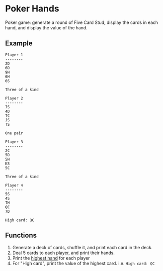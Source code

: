 # Poker Hands

Poker game: generate a round of Five Card Stud, display the cards in each hand, and display
the value of the hand.

## Example

    Player 1
    --------
    2D
    6D
    9H
    6H
    6S

    Three of a kind

    Player 2
    --------
    7S
    4D
    TC
    JS
    TS

    One pair

    Player 3
    --------
    2C
    5D
    5H
    KS
    5C

    Three of a kind

    Player 4
    --------
    5S
    4S
    TH
    QC
    7D

    High card: QC

## Functions

1. Generate a deck of cards, shuffle it, and print each card in the deck.
1. Deal 5 cards to each player, and print their hands.
1. Print the [highest hand] for each player
1. For "High card", print the value of the highest card. i.e. `High card: QC`

[highest hand]: http://en.wikipedia.org/wiki/List_of_poker_hands
